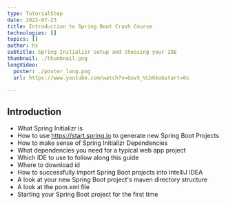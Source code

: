 ```yaml
---
type: TutorialStep
date: 2022-07-23
title: Introduction to Spring Boot Crash Course
technologies: []
topics: []
author: hs
subtitle: Spring Initializr setup and choosing your IDE
thumbnail: ./thumbnail.png
longVideo:
  poster: ./poster_long.png
  url: https://www.youtube.com/watch?v=QuvS_VLbGko&start=0s

---
```


## Introduction

* What Spring Initializr is
* How to use https://start.spring.io to generate new Spring Boot Projects 
* How to make sense of Spring Initializr Dependencies
* What dependencies you need for a typical web app project
* Which IDE to use to follow along this guide
* Where to download id
* How to successfully import Spring Boot projects into IntelliJ IDEA 
* A look at your new Spring Boot project's maven directory structure
* A look at the pom.xml file 
* Starting your Spring Boot project for the first time